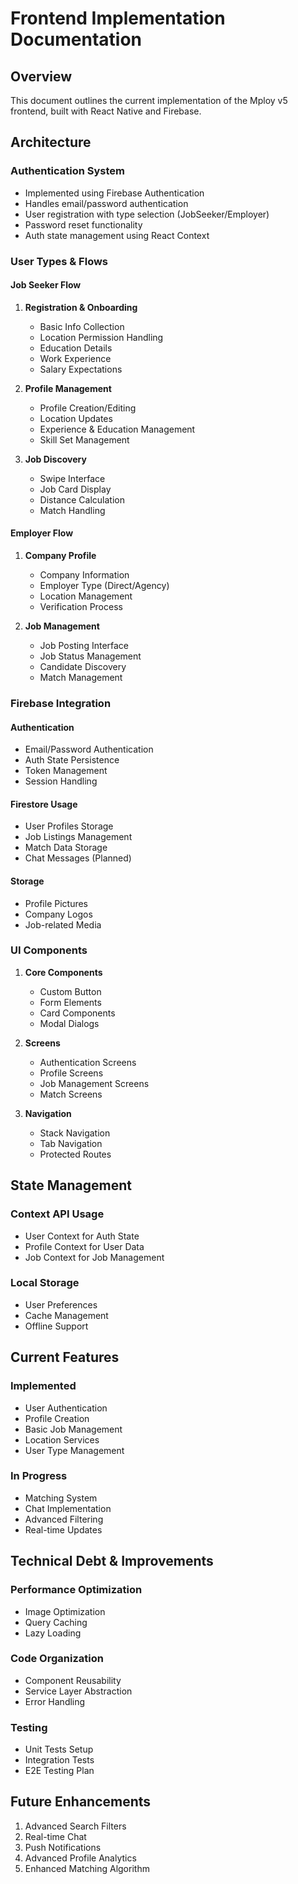 # Frontend Implementation Documentation

## Overview
This document outlines the current implementation of the Mploy v5 frontend, built with React Native and Firebase.

## Architecture

### Authentication System
- Implemented using Firebase Authentication
- Handles email/password authentication
- User registration with type selection (JobSeeker/Employer)
- Password reset functionality
- Auth state management using React Context

### User Types & Flows

#### Job Seeker Flow
1. **Registration & Onboarding**
   - Basic Info Collection
   - Location Permission Handling
   - Education Details
   - Work Experience
   - Salary Expectations

2. **Profile Management**
   - Profile Creation/Editing
   - Location Updates
   - Experience & Education Management
   - Skill Set Management

3. **Job Discovery**
   - Swipe Interface
   - Job Card Display
   - Distance Calculation
   - Match Handling

#### Employer Flow
1. **Company Profile**
   - Company Information
   - Employer Type (Direct/Agency)
   - Location Management
   - Verification Process

2. **Job Management**
   - Job Posting Interface
   - Job Status Management
   - Candidate Discovery
   - Match Management

### Firebase Integration

#### Authentication
- Email/Password Authentication
- Auth State Persistence
- Token Management
- Session Handling

#### Firestore Usage
- User Profiles Storage
- Job Listings Management
- Match Data Storage
- Chat Messages (Planned)

#### Storage
- Profile Pictures
- Company Logos
- Job-related Media

### UI Components

1. **Core Components**
   - Custom Button
   - Form Elements
   - Card Components
   - Modal Dialogs

2. **Screens**
   - Authentication Screens
   - Profile Screens
   - Job Management Screens
   - Match Screens

3. **Navigation**
   - Stack Navigation
   - Tab Navigation
   - Protected Routes

## State Management

### Context API Usage
- User Context for Auth State
- Profile Context for User Data
- Job Context for Job Management

### Local Storage
- User Preferences
- Cache Management
- Offline Support

## Current Features

### Implemented
- User Authentication
- Profile Creation
- Basic Job Management
- Location Services
- User Type Management

### In Progress
- Matching System
- Chat Implementation
- Advanced Filtering
- Real-time Updates

## Technical Debt & Improvements

### Performance Optimization
- Image Optimization
- Query Caching
- Lazy Loading

### Code Organization
- Component Reusability
- Service Layer Abstraction
- Error Handling

### Testing
- Unit Tests Setup
- Integration Tests
- E2E Testing Plan

## Future Enhancements
1. Advanced Search Filters
2. Real-time Chat
3. Push Notifications
4. Advanced Profile Analytics
5. Enhanced Matching Algorithm
